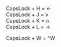 CapsLock + H  =  <-                                                                                                          
CapsLock + J =  v                                                                                                      
CapsLock + K  =  л                                                                                                
CapsLock + L  =  ->                                                                                                                                                

CapsLock + W  =  ^W

